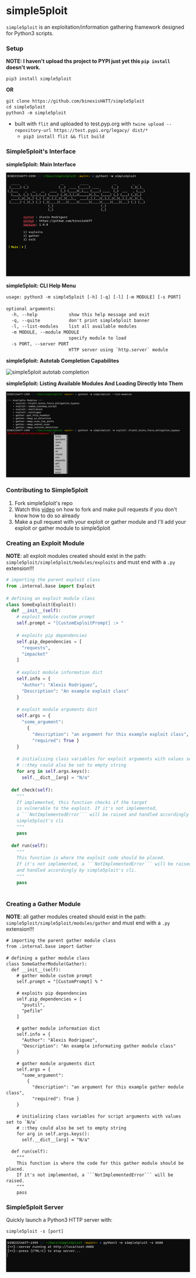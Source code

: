 # simple5ploit
`simple5ploit` is an exploitation/information gathering framework designed for Python3 scripts.

### Setup

**NOTE: I haven't upload ths project to PYPI just yet this `pip install` doesn't work.**

```
pip3 install simple5ploit
```

**OR**

```
git clone https://github.com/binexisHATT/simple5ploit
cd simple5ploit
python3 -m simple5ploit
```

- built with `flit` and uploaded to test.pyp.org with `twine upload --repository-url https://test.pypi.org/legacy/ dist/*`
  - `pip3 install flit && flit build`

### Simple5ploit's Interface

**simple5ploit: Main Interface**

![simple5ploit main interface](images/simple5ploit_main_interface.PNG)

**simple5ploit: CLI Help Menu**

```
usage: python3 -m simple5ploit [-h] [-q] [-l] [-m MODULE] [-s PORT]

optional arguments:
  -h, --help            show this help message and exit
  -q, --quite           don't print simple5ploit banner
  -l, --list-modules    list all available modules
  -m MODULE, --module MODULE
                        specify module to load
  -s PORT, --server PORT
                        HTTP server using `http.server` module
```
**simple5ploit: Autotab Completion Capabilites**

![simple5ploit autotab completion](https://github.com/binexisHATT/simple5ploit/blob/main/images/simple5ploit_autotab_completion.PNG)

**simple5ploit: Listing Available Modules And Loading Directly Into Them**

![simple5ploit list and load available modules](images/simple5ploit_list_load_modules.PNG)

### Contributing to Simple5ploit

1. Fork simple5ploit's repo
2. Watch this [video](https://www.youtube.com/watch?v=nT8KGYVurIU) on how to fork and make pull requests if you don't know how to do so already
3. Make a pull request with your exploit or gather module and I'll add your exploit or gather module to simple5ploit

### Creating an Exploit Module

**NOTE**: all exploit modules created should exist in the path: `simple5ploit/simple5ploit/modules/exploits` and must end with a `.py` extension!!!

```python
# importing the parent exploit class
from .internal.base import Exploit

# defining an exploit module class
class SomeExploit(Exploit):
  def __init__(self):
    # exploit module custom prompt
    self.prompt = "[CustomExploitPrompt] :> "

    # exploits pip dependencies
    self.pip_dependencies = [
      "requests",
      "impacket"
    ]
    
    # exploit module information dict
    self.info = {
      "Author": "Alexis Rodriguez",
      "Description": "An example exploit class"
    }
    
    # exploit module arguments dict
    self.args = {
      "some_argument":
        {
          "description": "an argument for this example exploit class",
          "required": True }
    }
    
    # initializing class variables for exploit arguments with values set to `N/a`
    # ::they could also be set to empty string
    for arg in self.args.keys():
      self.__dict__[arg] = "N/a"
      
  def check(self):
    """
    If implemented, this function checks if the target
    is vulnerable to the exploit. If it's not implemented,
    a ```NotImplementedError``` will be raised and handled accordingly by
    simple5ploit's cli
    """
    pass
        
  def run(self):
    """
    This function is where the exploit code should be placed.
    If it's not implemented, a ```NotImplementedError``` will be raised
    and handled accordingly by simple5ploit's cli.
    """
    pass
    
```

### Creating a Gather Module

**NOTE**: all gather modules created should exist in the path: `simple5ploit/simple5ploit/modules/gather` and must end with a `.py` extension!!!

```python3
# importing the parent gather module class
from .internal.base import Gather

# defining a gather module class
class SomeGatherModule(Gather):
  def __init__(self):
    # gather module custom prompt
    self.prompt = "[CustomPrompt] % "

    # exploits pip dependencies
    self.pip_dependencies = [
      "psutil",
      "pefile"
    ]
    
    # gather module information dict
    self.info = {
      "Author": "Alexis Rodriguez",
      "Description": "An example informating gather module class"
    }
    
    # gather module arguments dict
    self.args = {
      "some_argument":
        {
          "description": "an argument for this example gather module class",
          "required": True }
    }
    
    # initializing class variables for script arguments with values set to `N/a`
    # ::they could also be set to empty string
    for arg in self.args.keys():
      self.__dict__[arg] = "N/a"
      
  def run(self):
    """
    This function is where the code for this gather module should be placed.
    If it's not implemented, a ```NotImplementedError``` will be raised.
    """
    pass
```

### Simple5ploit Server

Quickly launch a Python3 HTTP server with:

```
simple5ploit -s [port]
```

![simple5ploit HTTP Server](images/simple5ploit_http_server.PNG)
